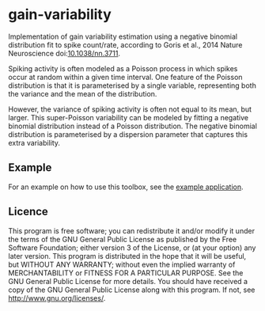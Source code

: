 # gain-variability

Implementation of gain variability estimation using a negative binomial distribution fit to spike count/rate, according to Goris et al., 2014 Nature Neuroscience doi:[10.1038/nn.3711](https://www.nature.com/articles/nn.3711).

Spiking activity is often modeled as a Poisson process in which spikes occur at random within a given time interval. One feature of the Poisson distribution is that it is parameterised by a single variable, representing both the variance and the mean of the distribution. 

However, the variance of spiking activity is often not equal to its mean, but larger. This super-Poisson variability can be modeled by fitting a negative binomial distribution instead of a Poisson distribution. The negative binomial distribution is parameterised by a dispersion parameter that captures this extra variability.

## Example
For an example on how to use this toolbox, see the [example application](https://htmlpreview.github.io/?https://github.com/jochemvankempen/gain-variability/blob/main/example.html).

## Licence
This program is free software; you can redistribute it and/or modify it under the terms of the GNU General Public License as published by the Free Software Foundation; either version 3 of the License, or (at your option) any later version.
This program is distributed in the hope that it will be useful, but WITHOUT ANY WARRANTY; without even the implied warranty of MERCHANTABILITY or FITNESS FOR A PARTICULAR PURPOSE. See the GNU General Public License for more details.
You should have received a copy of the GNU General Public License along with this program. If not, see http://www.gnu.org/licenses/.